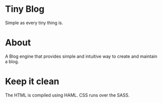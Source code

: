 Tiny Blog
========

Simple as every tiny thing is.

About
=====

A Blog engine that provides simple and intuitive way to create and maintain a blog.


Keep it clean
=============

The HTML is compiled using HAML.
CSS runs over the SASS.
